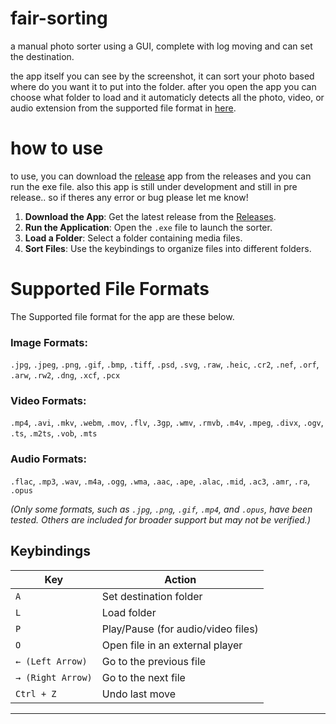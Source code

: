 # fair-sorting
a manual photo sorter using a GUI, complete with log moving and can set the destination.

the app itself you can see by the screenshot, it can sort your photo based where do you want it to put into the folder. after you open the app you can choose what folder to load and it automaticly detects all the photo, video, or audio extension from the supported file format in [here](#supported-file-formats). 

# how to use
to use, you can download the [release](https://github.com/ripaaf/fair-sorting/releases/) app from the releases and you can run the exe file. also this app is still under development and still in pre release.. so if theres any error or bug please let me know!

1. **Download the App**: Get the latest release from the [Releases](https://github.com/ripaaf/fair-sorting/releases/).
2. **Run the Application**: Open the `.exe` file to launch the sorter.
3. **Load a Folder**: Select a folder containing media files.
4. **Sort Files**: Use the keybindings to organize files into different folders.

# Supported File Formats

The Supported file format for the app are these below.

### Image Formats:
`.jpg`, `.jpeg`, `.png`, `.gif`, `.bmp`, `.tiff`, `.psd`, `.svg`, `.raw`, `.heic`, `.cr2`, `.nef`, `.orf`, `.arw`, `.rw2`, `.dng`, `.xcf`, `.pcx`

### Video Formats:
`.mp4`, `.avi`, `.mkv`, `.webm`, `.mov`, `.flv`, `.3gp`, `.wmv`, `.rmvb`, `.m4v`, `.mpeg`, `.divx`, `.ogv`, `.ts`, `.m2ts`, `.vob`, `.mts`

### Audio Formats:
`.flac`, `.mp3`, `.wav`, `.m4a`, `.ogg`, `.wma`, `.aac`, `.ape`, `.alac`, `.mid`, `.ac3`, `.amr`, `.ra`, `.opus`

_(Only some formats, such as `.jpg`, `.png`, `.gif`, `.mp4`, and `.opus`, have been tested. Others are included for broader support but may not be verified.)_

## Keybindings

| Key | Action |
|-----|--------|
| `A` | Set destination folder |
| `L` | Load folder |
| `P` | Play/Pause (for audio/video files) |
| `O` | Open file in an external player |
| `← (Left Arrow)` | Go to the previous file |
| `→ (Right Arrow)` | Go to the next file |
| `Ctrl + Z` | Undo last move |

---
